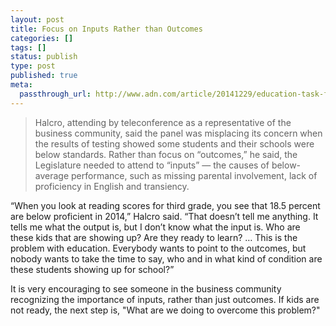 ```yaml
---
layout: post
title: Focus on Inputs Rather than Outcomes
categories: []
tags: []
status: publish
type: post
published: true
meta:
  passthrough_url: http://www.adn.com/article/20141229/education-task-forces-last-meeting-ends-dissent
---
```


>Halcro, attending by teleconference as a representative of the business community, said the panel was misplacing its concern when the results of testing showed some students and their schools were below standards. Rather than focus on “outcomes,” he said, the Legislature needed to attend to “inputs” — the causes of below-average performance, such as missing parental involvement, lack of proficiency in English and transiency. 
  
  
“When you look at reading scores for third grade, you see that 18.5 percent are below proficient in 2014,” Halcro said. “That doesn’t tell me anything. It tells me what the output is, but I don’t know what the input is. Who are these kids that are showing up? Are they ready to learn? … This is the problem with education. Everybody wants to point to the outcomes, but nobody wants to take the time to say, who and in what kind of condition are these students showing up for school?”



It is very encouraging to see someone in the business community recognizing the importance of inputs, rather than just outcomes. If kids are not ready, the next step is, "What are we doing to overcome this problem?"
